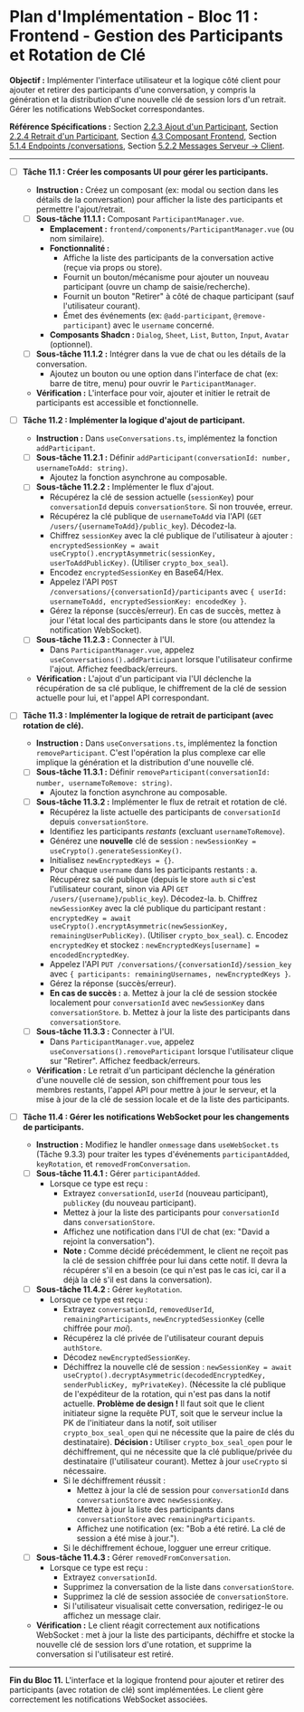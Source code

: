 # Plan d'Implémentation - Bloc 11 : Frontend - Gestion des Participants et Rotation de Clé

**Objectif :** Implémenter l'interface utilisateur et la logique côté client pour ajouter et retirer des participants d'une conversation, y compris la génération et la distribution d'une nouvelle clé de session lors d'un retrait. Gérer les notifications WebSocket correspondantes.

**Référence Spécifications :** Section [2.2.3 Ajout d'un Participant](specifications_techniques.md#223-ajout-dun-participant), Section [2.2.4 Retrait d'un Participant](specifications_techniques.md#224-retrait-dun-participant), Section [4.3 Composant Frontend](specifications_techniques.md#43-composant-frontend), Section [5.1.4 Endpoints /conversations](specifications_techniques.md#514-endpoints-conversations), Section [5.2.2 Messages Serveur -> Client](specifications_techniques.md#522-messages-serveur---client).

---

- [ ] **Tâche 11.1 : Créer les composants UI pour gérer les participants.**
    - **Instruction :** Créez un composant (ex: modal ou section dans les détails de la conversation) pour afficher la liste des participants et permettre l'ajout/retrait.
    - [ ] **Sous-tâche 11.1.1 :** Composant `ParticipantManager.vue`.
        - **Emplacement :** `frontend/components/ParticipantManager.vue` (ou nom similaire).
        - **Fonctionnalité :**
            - Affiche la liste des participants de la conversation active (reçue via props ou store).
            - Fournit un bouton/mécanisme pour ajouter un nouveau participant (ouvre un champ de saisie/recherche).
            - Fournit un bouton "Retirer" à côté de chaque participant (sauf l'utilisateur courant).
            - Émet des événements (ex: `@add-participant`, `@remove-participant`) avec le `username` concerné.
        - **Composants Shadcn :** `Dialog`, `Sheet`, `List`, `Button`, `Input`, `Avatar` (optionnel).
    - [ ] **Sous-tâche 11.1.2 :** Intégrer dans la vue de chat ou les détails de la conversation.
        - Ajoutez un bouton ou une option dans l'interface de chat (ex: barre de titre, menu) pour ouvrir le `ParticipantManager`.
    - **Vérification :** L'interface pour voir, ajouter et initier le retrait de participants est accessible et fonctionnelle.

- [ ] **Tâche 11.2 : Implémenter la logique d'ajout de participant.**
    - **Instruction :** Dans `useConversations.ts`, implémentez la fonction `addParticipant`.
    - [ ] **Sous-tâche 11.2.1 :** Définir `addParticipant(conversationId: number, usernameToAdd: string)`.
        - Ajoutez la fonction asynchrone au composable.
    - [ ] **Sous-tâche 11.2.2 :** Implémenter le flux d'ajout.
        - Récupérez la clé de session actuelle (`sessionKey`) pour `conversationId` depuis `conversationStore`. Si non trouvée, erreur.
        - Récupérez la clé publique de `usernameToAdd` via l'API (`GET /users/{usernameToAdd}/public_key`). Décodez-la.
        - Chiffrez `sessionKey` avec la clé publique de l'utilisateur à ajouter : `encryptedSessionKey = await useCrypto().encryptAsymmetric(sessionKey, userToAddPublicKey)`. (Utiliser `crypto_box_seal`).
        - Encodez `encryptedSessionKey` en Base64/Hex.
        - Appelez l'API `POST /conversations/{conversationId}/participants` avec `{ userId: usernameToAdd, encryptedSessionKey: encodedKey }`.
        - Gérez la réponse (succès/erreur). En cas de succès, mettez à jour l'état local des participants dans le store (ou attendez la notification WebSocket).
    - [ ] **Sous-tâche 11.2.3 :** Connecter à l'UI.
        - Dans `ParticipantManager.vue`, appelez `useConversations().addParticipant` lorsque l'utilisateur confirme l'ajout. Affichez feedback/erreurs.
    - **Vérification :** L'ajout d'un participant via l'UI déclenche la récupération de sa clé publique, le chiffrement de la clé de session actuelle pour lui, et l'appel API correspondant.

- [ ] **Tâche 11.3 : Implémenter la logique de retrait de participant (avec rotation de clé).**
    - **Instruction :** Dans `useConversations.ts`, implémentez la fonction `removeParticipant`. C'est l'opération la plus complexe car elle implique la génération et la distribution d'une nouvelle clé.
    - [ ] **Sous-tâche 11.3.1 :** Définir `removeParticipant(conversationId: number, usernameToRemove: string)`.
        - Ajoutez la fonction asynchrone au composable.
    - [ ] **Sous-tâche 11.3.2 :** Implémenter le flux de retrait et rotation de clé.
        - Récupérez la liste actuelle des participants de `conversationId` depuis `conversationStore`.
        - Identifiez les participants *restants* (excluant `usernameToRemove`).
        - Générez une **nouvelle** clé de session : `newSessionKey = useCrypto().generateSessionKey()`.
        - Initialisez `newEncryptedKeys = {}`.
        - Pour chaque `username` dans les participants restants :
            a. Récupérez sa clé publique (depuis le store `auth` si c'est l'utilisateur courant, sinon via API `GET /users/{username}/public_key`). Décodez-la.
            b. Chiffrez `newSessionKey` avec la clé publique du participant restant : `encryptedKey = await useCrypto().encryptAsymmetric(newSessionKey, remainingUserPublicKey)`. (Utiliser `crypto_box_seal`).
            c. Encodez `encryptedKey` et stockez : `newEncryptedKeys[username] = encodedEncryptedKey`.
        - Appelez l'API `PUT /conversations/{conversationId}/session_key` avec `{ participants: remainingUsernames, newEncryptedKeys }`.
        - Gérez la réponse (succès/erreur).
        - **En cas de succès :**
            a. Mettez à jour la clé de session stockée localement pour `conversationId` avec `newSessionKey` dans `conversationStore`.
            b. Mettez à jour la liste des participants dans `conversationStore`.
    - [ ] **Sous-tâche 11.3.3 :** Connecter à l'UI.
        - Dans `ParticipantManager.vue`, appelez `useConversations().removeParticipant` lorsque l'utilisateur clique sur "Retirer". Affichez feedback/erreurs.
    - **Vérification :** Le retrait d'un participant déclenche la génération d'une nouvelle clé de session, son chiffrement pour tous les membres restants, l'appel API pour mettre à jour le serveur, et la mise à jour de la clé de session locale et de la liste des participants.

- [ ] **Tâche 11.4 : Gérer les notifications WebSocket pour les changements de participants.**
    - **Instruction :** Modifiez le handler `onmessage` dans `useWebSocket.ts` (Tâche 9.3.3) pour traiter les types d'événements `participantAdded`, `keyRotation`, et `removedFromConversation`.
    - [ ] **Sous-tâche 11.4.1 :** Gérer `participantAdded`.
        - Lorsque ce type est reçu :
            - Extrayez `conversationId`, `userId` (nouveau participant), `publicKey` (du nouveau participant).
            - Mettez à jour la liste des participants pour `conversationId` dans `conversationStore`.
            - Affichez une notification dans l'UI de chat (ex: "David a rejoint la conversation").
            - **Note :** Comme décidé précédemment, le client ne reçoit pas la clé de session chiffrée pour lui dans cette notif. Il devra la récupérer s'il en a besoin (ce qui n'est pas le cas ici, car il a déjà la clé s'il est dans la conversation).
    - [ ] **Sous-tâche 11.4.2 :** Gérer `keyRotation`.
        - Lorsque ce type est reçu :
            - Extrayez `conversationId`, `removedUserId`, `remainingParticipants`, `newEncryptedSessionKey` (celle chiffrée pour *moi*).
            - Récupérez la clé privée de l'utilisateur courant depuis `authStore`.
            - Décodez `newEncryptedSessionKey`.
            - Déchiffrez la nouvelle clé de session : `newSessionKey = await useCrypto().decryptAsymmetric(decodedEncryptedKey, senderPublicKey, myPrivateKey)`. (Nécessite la clé publique de l'expéditeur de la rotation, qui n'est pas dans la notif actuelle. **Problème de design !** Il faut soit que le client initiateur signe la requête PUT, soit que le serveur inclue la PK de l'initiateur dans la notif, soit utiliser `crypto_box_seal_open` qui ne nécessite que la paire de clés du destinataire). **Décision :** Utiliser `crypto_box_seal_open` pour le déchiffrement, qui ne nécessite que la clé publique/privée du destinataire (l'utilisateur courant). Mettez à jour `useCrypto` si nécessaire.
            - Si le déchiffrement réussit :
                - Mettez à jour la clé de session pour `conversationId` dans `conversationStore` avec `newSessionKey`.
                - Mettez à jour la liste des participants dans `conversationStore` avec `remainingParticipants`.
                - Affichez une notification (ex: "Bob a été retiré. La clé de session a été mise à jour.").
            - Si le déchiffrement échoue, logguer une erreur critique.
    - [ ] **Sous-tâche 11.4.3 :** Gérer `removedFromConversation`.
        - Lorsque ce type est reçu :
            - Extrayez `conversationId`.
            - Supprimez la conversation de la liste dans `conversationStore`.
            - Supprimez la clé de session associée de `conversationStore`.
            - Si l'utilisateur visualisait cette conversation, redirigez-le ou affichez un message clair.
    - **Vérification :** Le client réagit correctement aux notifications WebSocket : met à jour la liste des participants, déchiffre et stocke la nouvelle clé de session lors d'une rotation, et supprime la conversation si l'utilisateur est retiré.

---
**Fin du Bloc 11.** L'interface et la logique frontend pour ajouter et retirer des participants (avec rotation de clé) sont implémentées. Le client gère correctement les notifications WebSocket associées.